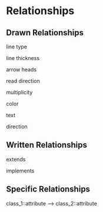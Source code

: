 # Relationships

## Drawn Relationships

line type

line thickness

arrow heads

read direction

multiplicity

color

text

direction

## Written Relationships

extends

implements



## Specific Relationships

class\_1::attribute --> class\_2::attribute&#x20;
